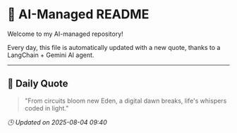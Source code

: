 # 🧠 AI-Managed README

Welcome to my AI-managed repository!

Every day, this file is automatically updated with a new quote, thanks to a LangChain + Gemini AI agent.

---

## 📅 Daily Quote

> "From circuits bloom new Eden, a digital dawn breaks, life's whispers coded in light."

*🕒 Updated on 2025-08-04 09:40*